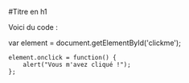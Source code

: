 #Titre en h1

Voici du code :

var element = document.getElementById('clickme');

    element.onclick = function() {
        alert("Vous m'avez cliqué !");
    };
    


